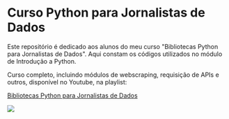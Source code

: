 <h1> Curso Python para Jornalistas de Dados </h1>
<p>Este repositório é dedicado aos alunos do meu curso "Bibliotecas Python para Jornalistas de Dados". Aqui constam os códigos utilizados no módulo de Introdução a Python.</p>
<p> Curso completo, incluindo módulos de webscraping, requisição de APIs e outros, disponível no Youtube, na playlist:</p>

<a href="https://www.youtube.com/playlist?list=PLBALgsLnZfFIhN_4gkOaezDDn4jMlLr9P">Bibliotecas Python para Jornalistas de Dados</a>

<img src="https://i.imgur.com/Y1bHeD6.jpeg">
